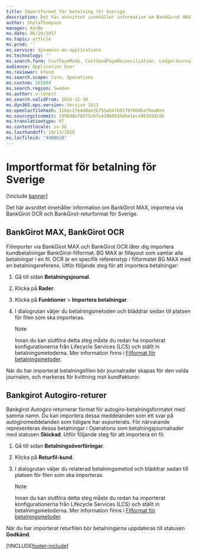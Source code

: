 ```yaml
---
title: Importformat för betalning för Sverige
description: Det här avsnittet innehåller information om BankGirot MAX, importera via BankGirot OCR och BankGirot-returformat för Sverige.
author: ShylaThompson
manager: AnnBe
ms.date: 06/20/2017
ms.topic: article
ms.prod: ''
ms.service: dynamics-ax-applications
ms.technology: ''
ms.search.form: CustPaymMode, CustVendPaymReconciliation, LedgerJournalTransCustPaym, VendPaymMode
audience: Application User
ms.reviewer: kfend
ms.search.scope: Core, Operations
ms.custom: 262684
ms.search.region: Sweden
ms.author: v-lenest
ms.search.validFrom: 2016-11-30
ms.dyn365.ops.version: Version 1611
ms.openlocfilehash: 11bec2fe4d8ae2b755ab47b91f0700dba70aa8ee
ms.sourcegitcommit: 199848e78df5cb7c439b001bdbe1ece963593cdb
ms.translationtype: HT
ms.contentlocale: sv-SE
ms.lasthandoff: 10/13/2020
ms.locfileid: "4408628"
---
```

# <a name="import-payment-formats-for-sweden"></a>Importformat för betalning för Sverige

[!include [banner](../includes/banner.md)]

Det här avsnittet innehåller information om BankGirot MAX, importera via BankGirot OCR och BankGirot-returformat för Sverige.

<a name="bankgirot-max-bankgirot-ocr"></a>BankGirot MAX, BankGirot OCR
----------------------------

Filimporter via BankGirot MAX och BankGirot OCR låter dig importera kundbetalningar BankGirot-filformat. BG MAX är fillayout som samlar alla betalningar i en fil. OCR är en specifik referenstyp i filformatet BG MAX med en betalningsreferens. Utför följande steg för att importera betalningar:

1. Gå till sidan **Betalningsjournal**.
2. Klicka på **Rader**.
3. Klicka på **Funktioner** &gt; **Importera betalningar**.
4. I dialogrutan väljer du betalningsmetoden och bläddrar sedan till platsen för filen som ska importeras.

   > [!NOTE]
   >  Innan du kan slutföra detta steg måste du redan ha importerat konfigurationerna från Lifecycle Services (LCS) och ställt in betalningsmetoderna. Mer information finns i [Filformat för betalningsmetoder](emea-select-file-formats-for-the-method-of-payments.md).

När du har importerat betalningsfilen bör journalrader skapas för den valda journalen, och markeras för kvittning mot kundfakturor.

## <a name="bankgirot-autogiro-returns"></a>Bankgirot Autogiro-returer
Bankgirot Autogiro returnerar format för autogiro-betalningsformatet med samma namn. Du kan importera dessa meddelanden som ett svar på autogiromeddelanden som tidigare har exporterats. För närvarande representeras dessa betalningar i Operations som betalningsjournalrader med statusen **Skickad**. Utför följande steg för att importera en fil:

1. Gå till sidan **Betalningsöverföringar**.
2. Klicka på **Returfil-kund**.
3. I dialogrutan väljer du relaterad betalningsmetod och bläddrar sedan till platsen för filen som ska importeras. 

   > [!NOTE]
   >  Innan du kan slutföra detta steg måste du redan ha importerat konfigurationerna från Lifecycle Services (LCS) och ställt in betalningsmetoderna. Mer information finns i [Filformat för betalningsmetoder](emea-select-file-formats-for-the-method-of-payments.md).

När du har importerat returfilen bör betalningarna uppdateras till statusen **Godkänd**.





[!INCLUDE[footer-include](../../includes/footer-banner.md)]